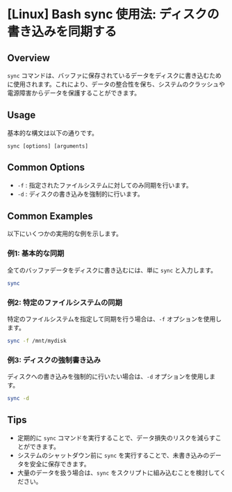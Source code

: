 # [Linux] Bash sync 使用法: ディスクの書き込みを同期する

## Overview
`sync` コマンドは、バッファに保存されているデータをディスクに書き込むために使用されます。これにより、データの整合性を保ち、システムのクラッシュや電源障害からデータを保護することができます。

## Usage
基本的な構文は以下の通りです。

```
sync [options] [arguments]
```

## Common Options
- `-f` : 指定されたファイルシステムに対してのみ同期を行います。
- `-d` : ディスクの書き込みを強制的に行います。

## Common Examples
以下にいくつかの実用的な例を示します。

### 例1: 基本的な同期
全てのバッファデータをディスクに書き込むには、単に `sync` と入力します。
```bash
sync
```

### 例2: 特定のファイルシステムの同期
特定のファイルシステムを指定して同期を行う場合は、`-f` オプションを使用します。
```bash
sync -f /mnt/mydisk
```

### 例3: ディスクの強制書き込み
ディスクへの書き込みを強制的に行いたい場合は、`-d` オプションを使用します。
```bash
sync -d
```

## Tips
- 定期的に `sync` コマンドを実行することで、データ損失のリスクを減らすことができます。
- システムのシャットダウン前に `sync` を実行することで、未書き込みのデータを安全に保存できます。
- 大量のデータを扱う場合は、`sync` をスクリプトに組み込むことを検討してください。